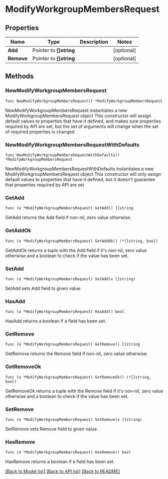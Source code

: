 # ModifyWorkgroupMembersRequest

## Properties

Name | Type | Description | Notes
------------ | ------------- | ------------- | -------------
**Add** | Pointer to **[]string** |  | [optional] 
**Remove** | Pointer to **[]string** |  | [optional] 

## Methods

### NewModifyWorkgroupMembersRequest

`func NewModifyWorkgroupMembersRequest() *ModifyWorkgroupMembersRequest`

NewModifyWorkgroupMembersRequest instantiates a new ModifyWorkgroupMembersRequest object
This constructor will assign default values to properties that have it defined,
and makes sure properties required by API are set, but the set of arguments
will change when the set of required properties is changed

### NewModifyWorkgroupMembersRequestWithDefaults

`func NewModifyWorkgroupMembersRequestWithDefaults() *ModifyWorkgroupMembersRequest`

NewModifyWorkgroupMembersRequestWithDefaults instantiates a new ModifyWorkgroupMembersRequest object
This constructor will only assign default values to properties that have it defined,
but it doesn't guarantee that properties required by API are set

### GetAdd

`func (o *ModifyWorkgroupMembersRequest) GetAdd() []string`

GetAdd returns the Add field if non-nil, zero value otherwise.

### GetAddOk

`func (o *ModifyWorkgroupMembersRequest) GetAddOk() (*[]string, bool)`

GetAddOk returns a tuple with the Add field if it's non-nil, zero value otherwise
and a boolean to check if the value has been set.

### SetAdd

`func (o *ModifyWorkgroupMembersRequest) SetAdd(v []string)`

SetAdd sets Add field to given value.

### HasAdd

`func (o *ModifyWorkgroupMembersRequest) HasAdd() bool`

HasAdd returns a boolean if a field has been set.

### GetRemove

`func (o *ModifyWorkgroupMembersRequest) GetRemove() []string`

GetRemove returns the Remove field if non-nil, zero value otherwise.

### GetRemoveOk

`func (o *ModifyWorkgroupMembersRequest) GetRemoveOk() (*[]string, bool)`

GetRemoveOk returns a tuple with the Remove field if it's non-nil, zero value otherwise
and a boolean to check if the value has been set.

### SetRemove

`func (o *ModifyWorkgroupMembersRequest) SetRemove(v []string)`

SetRemove sets Remove field to given value.

### HasRemove

`func (o *ModifyWorkgroupMembersRequest) HasRemove() bool`

HasRemove returns a boolean if a field has been set.


[[Back to Model list]](../README.md#documentation-for-models) [[Back to API list]](../README.md#documentation-for-api-endpoints) [[Back to README]](../README.md)


